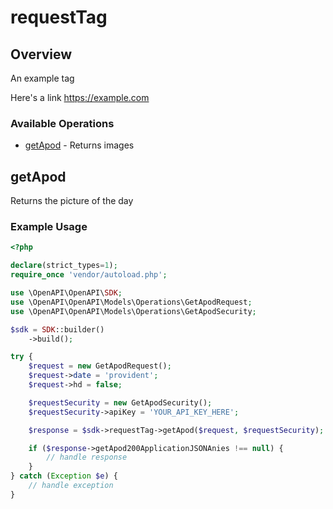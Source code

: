 # requestTag

## Overview

An example tag

Here's a link
<https://example.com>
### Available Operations

* [getApod](#getapod) - Returns images

## getApod

Returns the picture of the day

### Example Usage

```php
<?php

declare(strict_types=1);
require_once 'vendor/autoload.php';

use \OpenAPI\OpenAPI\SDK;
use \OpenAPI\OpenAPI\Models\Operations\GetApodRequest;
use \OpenAPI\OpenAPI\Models\Operations\GetApodSecurity;

$sdk = SDK::builder()
    ->build();

try {
    $request = new GetApodRequest();
    $request->date = 'provident';
    $request->hd = false;

    $requestSecurity = new GetApodSecurity();
    $requestSecurity->apiKey = 'YOUR_API_KEY_HERE';

    $response = $sdk->requestTag->getApod($request, $requestSecurity);

    if ($response->getApod200ApplicationJSONAnies !== null) {
        // handle response
    }
} catch (Exception $e) {
    // handle exception
}
```
